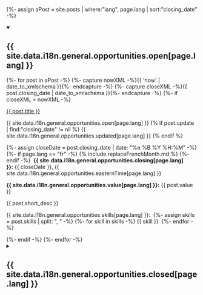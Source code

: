{%- assign aPost = site.posts | where:"lang", page.lang | sort:"closing_date" -%}

<link rel='stylesheet' href='../assets/css/gridify.css' />

<!-- Filter dropdowns -->
<!-- Commenting out the filter for now until we have enough opportunities to warrant it
  <details open>
    <summary><h4 class="h4">{{ site.data.i18n.general.filterOptions[page.lang] }}</h4></summary>
    <form class="wb-tables-filter form-inline" data-bind-to="dataset-filter">
    <div class="row">
      <div class="form-group col-md-4">
        <label for="dt_status">{{ site.data.i18n.general.opportunities.status[page.lang] }}</label>
        <select class="form-control" id="dt_status" name="dt_status" data-column="1">
          <option value="">&nbsp;</option>
          <option value="{{ site.data.i18n.general.opportunities.open[page.lang] }}">{{ site.data.i18n.general.opportunities.open[page.lang] }}</option>
          <option value="{{ site.data.i18n.general.opportunities.closed[page.lang] }}">{{ site.data.i18n.general.opportunities.closed[page.lang] }}</option>
        </select>
      </div>
      <div class="form-group col-md-4">
        <label for="dt_skills">{{ site.data.i18n.general.opportunities.skill[page.lang] }}</label>
        <select class="form-control" id="dt_skills" name="dt_skills" data-column="5">
          <option value="">&nbsp;</option>
          {%- assign skills_arr = "" | split: ',' -%}
          {%- for post in aPost -%}
            {%- assign skills_arr1 = post.skills | split: ',' -%}
            {%- for skill in skills_arr1 -%}
              {%- assign skills_arr = skills_arr | push: skill -%}
            {%- endfor -%}
          {%- endfor -%}
          {%- assign skills_arr = skills_arr | uniq -%}
          {%- for skills in skills_arr -%}
            <option value="{{ skills }}">{{ skills }}</option>
          {%- endfor -%}
        </select>
      </div>
      <div class="form-group col-md-4">
          <button type="submit" class="btn btn-primary" aria-controls="dataset-filter">{{ site.data.i18n.general.filter[page.lang] }}</button>
          <button type="reset" class="btn btn-default">{{ site.data.i18n.general.clear[page.lang] }}</button>
      </div>
    </div>
    </form>
  </details>
-->
<div>

<details open>
  <summary><h2>{{ site.data.i18n.general.opportunities.open[page.lang] }}</h2></summary>
  <!-- Data Table open opportunities-->

  <div class="mrgn-bttm-lg">
   <!-- > <table class="wb-tables tbl-gridify" id="dataset-filter" data-wb-tables='{"order": [3, "desc"], "language": {"emptyTable": "{{ site.data.i18n.general.opportunities.noOpen[page.lang] }}"}, "searching": false, "columnDefs": [{"targets": [], "visible": false}], "paging": false, "info": false}'>
      <thead>
        <tr>
          <th>{{ site.data.i18n.general.Opportunities[page.lang] }}</th>
          <th></th>
          <th>{{ site.data.i18n.general.opportunities.closing[page.lang] }}</th>
          <th>{{ site.data.i18n.general.opportunities.value[page.lang] }}</th>
          <th>{{ site.data.i18n.general.opportunities.short_desc[page.lang] }}</th>
          <th>{{ site.data.i18n.general.opportunities.skills[page.lang] }}</th>
        </tr>
      </thead>
      <tbody class="row wb-eqht"> -->
        {%- for post in aPost -%}
          {%- capture nowXML -%}{{ 'now' | date_to_xmlschema }}{%- endcapture -%}
          {%- capture closeXML -%}{{ post.closing_date | date_to_xmlschema }}{%- endcapture -%}
            {%- if closeXML > nowXML -%}
              <div class="col-xs-12 col-md-6">
              <div class="panel panel-default position-relative">
              <div class="panel-heading">
                <p><a class="post-link" href="{{ post.url | prepend: site.baseurl }}">{{ post.title }}</a></p>
                <div class="panel-body"><p>
                <span class="label label-success">{{ site.data.i18n.general.opportunities.open[page.lang] }}</span>
                {% if post.update | find:"closing_date" != nil %}
                <span class="label label-info">{{ site.data.i18n.general.opportunities.updated[page.lang] }}</span>
                {% endif %}
                </p>
                <p>
                {%- assign closeDate = post.closing_date | date: "%e %B %Y %H:%M" -%}
                {%- if page.lang == "fr" -%}
                  {% include replaceFrenchMonth.md %}
                {%- endif -%}
                <span class="glyphicon glyphicon-calendar"></span>&nbsp;<strong>{{ site.data.i18n.general.opportunities.closing[page.lang] }}:</strong>&nbsp;{{ closeDate }}, {{ site.data.i18n.general.opportunities.easternTime[page.lang] }}
                </p>
                <p><strong>{{ site.data.i18n.general.opportunities.value[page.lang] }}:</strong>&nbsp;{{ post.value }}</p>
                <p>{{ post.short_desc }}</p>
                <p>{{ site.data.i18n.general.opportunities.skills[page.lang] }}:&nbsp;
                {%- assign skills = post.skills | split: ", " -%}
                {%- for skill in skills -%}
                  <span class="label label-primary">{{ skill }}</span>&nbsp;
                {%- endfor -%}
                </p>
              </div>
              </div>
              </div>
            {%- endif -%}
        {%- endfor -%}
      <!-- ></tbody>
    </table> <-->
  </div>
  </details>

  <details>
    <summary><h2>{{ site.data.i18n.general.opportunities.closed[page.lang] }}</h2></summary>
    <section>
    <!-- > <div class="mrgn-bttm-lg">
      <table class="wb-tables tbl-gridify" data-wb-tables='{"order": [3, "desc"], "language": {"emptyTable": "{{ site.data.i18n.general.opportunities.noClosed[page.lang] }}"}, "searching": false, "columnDefs": [{"targets": [], "visible": false}], "paging": false, "info": false}'>
        <thead>
          <tr>
            <th>{{ site.data.i18n.general.Opportunities[page.lang] }}</th>
            <th>{{ site.data.i18n.general.opportunities.closing[page.lang] }}</th>
            <th>{{ site.data.i18n.general.opportunities.value[page.lang] }}</th>
            <th>{{ site.data.i18n.general.opportunities.short_desc[page.lang] }}</th>
            <th>{{ site.data.i18n.general.opportunities.skills[page.lang] }}</th>
          </tr>
        </thead>
        <tbody class="row wb-eqht"><-->
        <div class="row wb-eqht">
          {%- for post in aPost -%}
            {%- capture nowXML -%}{{ 'now' | date_to_xmlschema }}{%- endcapture -%}
            {%- capture closeXML -%}{{ post.closing_date | date_to_xmlschema }}{%- endcapture -%}
            {%- if closeXML < nowXML -%}
              <div class="col-xs-12 col-md-6">
              <div class="panel panel-default position-relative">
              <div class="panel-heading">
                <p><a class="post-link" href="{{ post.url | prepend: site.baseurl }}">{{ post.title }}</a></p></div>
                <div class="panel-body"><p>
                {%- assign closeDate = post.closing_date | date: "%e %B %Y %H:%M" -%}
                {%- if page.lang == "fr" -%}
                  {% include replaceFrenchMonth.md %}
                {%- endif -%}
                <span class="label label-danger">{{ site.data.i18n.general.opportunities.closed[page.lang] }}</span>
                  {{ site.data.i18n.general.opportunities.closed[page.lang] }}:&nbsp;{{ closeDate }}
                </p>
                <p>{{ post.value }}</p>
                <p>{{ post.short_desc }}</p>
                <p>{{ site.data.i18n.general.opportunities.skills[page.lang] }}:&nbsp;
                {%- assign skills = post.skills | split: ", " -%}
                {%- for skill in skills -%}
                  <span class="label label-primary">{{ skill }}</span>&nbsp;
                {%- endfor -%}
                </p>
              </div>
              </div>
              </div>
            {%- endif -%}
          {%- endfor -%}
          <!-- >
        </tbody>
      </table> <-->
    </div>
    </section>
  </details>
</div>
